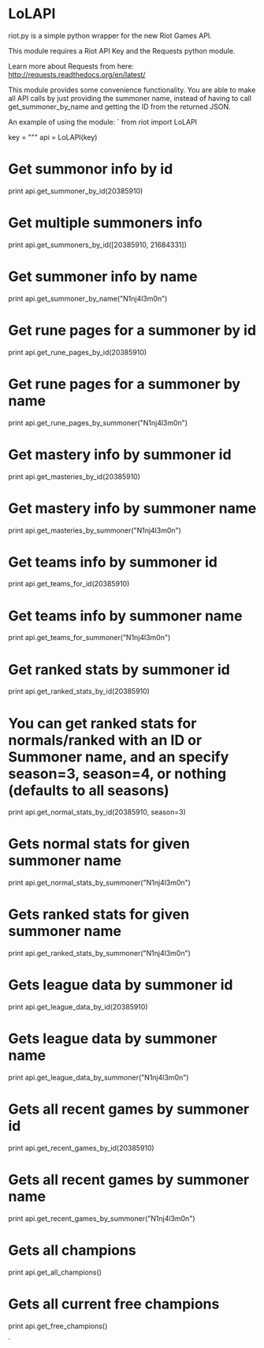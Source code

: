 LoLAPI
===

riot.py is a simple python wrapper for the new Riot Games API.

This module requires a Riot API Key and the Requests python module.

Learn more about Requests from here: http://requests.readthedocs.org/en/latest/


This module provides some convenience functionality. You are able to make all API calls by just providing the summoner name, instead of having to call get_summoner_by_name and getting the ID from the returned JSON.

An example of using the module:
`
from riot import LoLAPI

key = "<YOUR API KEY>""
api = LoLAPI(key)

# Get summonor info by id
print api.get_summoner_by_id(20385910)

# Get multiple summoners info
print api.get_summoners_by_id([20385910, 21684331])

# Get summoner info by name
print api.get_summoner_by_name("N1nj4l3m0n")

# Get rune pages for a summoner by id
print api.get_rune_pages_by_id(20385910)

# Get rune pages for a summoner by name
print api.get_rune_pages_by_summoner("N1nj4l3m0n")

# Get mastery info by summoner id
print api.get_masteries_by_id(20385910)

# Get mastery info by summoner name
print api.get_masteries_by_summoner("N1nj4l3m0n")

# Get teams info by summoner id
print api.get_teams_for_id(20385910)

# Get teams info by summoner name
print api.get_teams_for_summoner("N1nj4l3m0n")

# Get ranked stats by summoner id
print api.get_ranked_stats_by_id(20385910)

# You can get ranked stats for normals/ranked with an ID or Summoner name, and an specify season=3, season=4, or nothing (defaults to all seasons)
print api.get_normal_stats_by_id(20385910, season=3)

# Gets normal stats for given summoner name
print api.get_normal_stats_by_summoner("N1nj4l3m0n")

# Gets ranked stats for given summoner name
print api.get_ranked_stats_by_summoner("N1nj4l3m0n")

# Gets league data by summoner id
print api.get_league_data_by_id(20385910)

# Gets league data by summoner name
print api.get_league_data_by_summoner("N1nj4l3m0n")

# Gets all recent games by summoner id
print api.get_recent_games_by_id(20385910)

# Gets all recent games by summoner name
print api.get_recent_games_by_summoner("N1nj4l3m0n")

# Gets all champions
print api.get_all_champions()

# Gets all current free champions
print api.get_free_champions()




`
